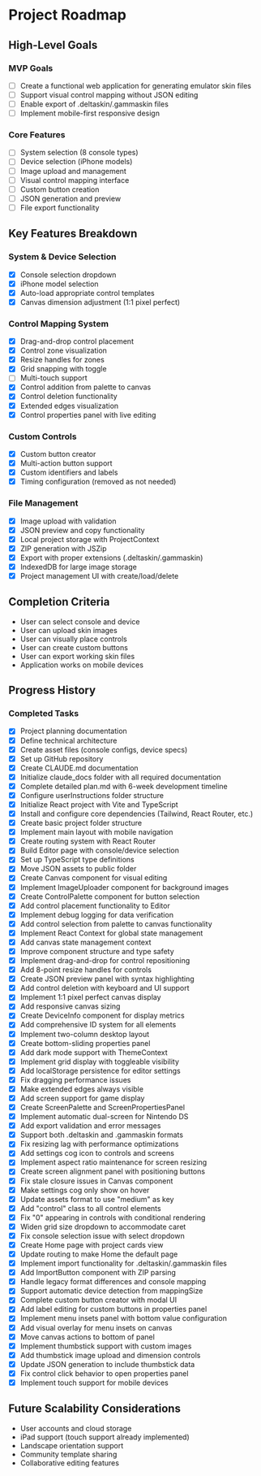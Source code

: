 # Project Roadmap

## High-Level Goals

### MVP Goals
- [ ] Create a functional web application for generating emulator skin files
- [ ] Support visual control mapping without JSON editing
- [ ] Enable export of .deltaskin/.gammaskin files
- [ ] Implement mobile-first responsive design

### Core Features
- [ ] System selection (8 console types)
- [ ] Device selection (iPhone models)
- [ ] Image upload and management
- [ ] Visual control mapping interface
- [ ] Custom button creation
- [ ] JSON generation and preview
- [ ] File export functionality

## Key Features Breakdown

### System & Device Selection
- [x] Console selection dropdown
- [x] iPhone model selection
- [x] Auto-load appropriate control templates
- [x] Canvas dimension adjustment (1:1 pixel perfect)

### Control Mapping System
- [x] Drag-and-drop control placement
- [x] Control zone visualization
- [x] Resize handles for zones
- [x] Grid snapping with toggle
- [ ] Multi-touch support
- [x] Control addition from palette to canvas
- [x] Control deletion functionality
- [x] Extended edges visualization
- [x] Control properties panel with live editing

### Custom Controls
- [x] Custom button creator
- [x] Multi-action button support
- [x] Custom identifiers and labels
- [x] Timing configuration (removed as not needed)

### File Management
- [x] Image upload with validation
- [x] JSON preview and copy functionality
- [x] Local project storage with ProjectContext
- [x] ZIP generation with JSZip
- [x] Export with proper extensions (.deltaskin/.gammaskin)
- [x] IndexedDB for large image storage
- [x] Project management UI with create/load/delete

## Completion Criteria
- User can select console and device
- User can upload skin images
- User can visually place controls
- User can create custom buttons
- User can export working skin files
- Application works on mobile devices

## Progress History

### Completed Tasks
- [x] Project planning documentation
- [x] Define technical architecture
- [x] Create asset files (console configs, device specs)
- [x] Set up GitHub repository
- [x] Create CLAUDE.md documentation
- [x] Initialize claude_docs folder with all required documentation
- [x] Complete detailed plan.md with 6-week development timeline
- [x] Configure userInstructions folder structure
- [x] Initialize React project with Vite and TypeScript
- [x] Install and configure core dependencies (Tailwind, React Router, etc.)
- [x] Create basic project folder structure
- [x] Implement main layout with mobile navigation
- [x] Create routing system with React Router
- [x] Build Editor page with console/device selection
- [x] Set up TypeScript type definitions
- [x] Move JSON assets to public folder
- [x] Create Canvas component for visual editing
- [x] Implement ImageUploader component for background images
- [x] Create ControlPalette component for button selection
- [x] Add control placement functionality to Editor
- [x] Implement debug logging for data verification
- [x] Add control selection from palette to canvas functionality
- [x] Implement React Context for global state management
- [x] Add canvas state management context
- [x] Improve component structure and type safety
- [x] Implement drag-and-drop for control repositioning
- [x] Add 8-point resize handles for controls
- [x] Create JSON preview panel with syntax highlighting
- [x] Add control deletion with keyboard and UI support
- [x] Implement 1:1 pixel perfect canvas display
- [x] Add responsive canvas sizing
- [x] Create DeviceInfo component for display metrics
- [x] Add comprehensive ID system for all elements
- [x] Implement two-column desktop layout
- [x] Create bottom-sliding properties panel
- [x] Add dark mode support with ThemeContext
- [x] Implement grid display with toggleable visibility
- [x] Add localStorage persistence for editor settings
- [x] Fix dragging performance issues
- [x] Make extended edges always visible
- [x] Add screen support for game display
- [x] Create ScreenPalette and ScreenPropertiesPanel
- [x] Implement automatic dual-screen for Nintendo DS
- [x] Add export validation and error messages
- [x] Support both .deltaskin and .gammaskin formats
- [x] Fix resizing lag with performance optimizations
- [x] Add settings cog icon to controls and screens
- [x] Implement aspect ratio maintenance for screen resizing
- [x] Create screen alignment panel with positioning buttons
- [x] Fix stale closure issues in Canvas component
- [x] Make settings cog only show on hover
- [x] Update assets format to use "medium" as key
- [x] Add "control" class to all control elements
- [x] Fix "0" appearing in controls with conditional rendering
- [x] Widen grid size dropdown to accommodate caret
- [x] Fix console selection issue with select dropdown
- [x] Create Home page with project cards view
- [x] Update routing to make Home the default page
- [x] Implement import functionality for .deltaskin/.gammaskin files
- [x] Add ImportButton component with ZIP parsing
- [x] Handle legacy format differences and console mapping
- [x] Support automatic device detection from mappingSize
- [x] Complete custom button creator with modal UI
- [x] Add label editing for custom buttons in properties panel
- [x] Implement menu insets panel with bottom value configuration
- [x] Add visual overlay for menu insets on canvas
- [x] Move canvas actions to bottom of panel
- [x] Implement thumbstick support with custom images
- [x] Add thumbstick image upload and dimension controls
- [x] Update JSON generation to include thumbstick data
- [x] Fix control click behavior to open properties panel
- [x] Implement touch support for mobile devices

## Future Scalability Considerations
- User accounts and cloud storage
- iPad support (touch support already implemented)
- Landscape orientation support
- Community template sharing
- Collaborative editing features